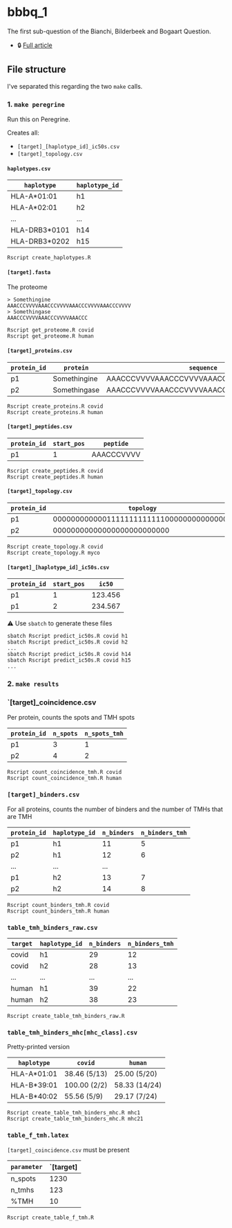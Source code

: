 # bbbq_1

The first sub-question of the Bianchi, Bilderbeek and Bogaart Question.

 * :lock: [Full article](https://github.com/richelbilderbeek/bbbq_article)

## File structure

I've separated this regarding the two `make` calls.

### 1. `make peregrine`

Run this on Peregrine.

Creates all:

 * `[target]_[haplotype_id]_ic50s.csv`
 * `[target]_topology.csv`

#### `haplotypes.csv`

`haplotype`  |`haplotype_id`
-------------|--------------
HLA-A*01:01  |h1
HLA-A*02:01  |h2
...          |...
HLA-DRB3*0101|h14
HLA-DRB3*0202|h15

```
Rscript create_haplotypes.R
```

#### `[target].fasta`

The proteome

```
> Somethingine
AAACCCVVVVAAACCCVVVVAAACCCVVVVAAACCCVVVV
> Somethingase
AAACCCVVVVAAACCCVVVVAAACCC
```

```
Rscript get_proteome.R covid
Rscript get_proteome.R human
```

#### `[target]_proteins.csv`

`protein_id`|`protein`     |`sequence`
------------|--------------|----------------------------------------
p1          |Somethingine  |AAACCCVVVVAAACCCVVVVAAACCCVVVVAAACCCVVVV
p2          |Somethingase  |AAACCCVVVVAAACCCVVVVAAACCC

```
Rscript create_proteins.R covid
Rscript create_proteins.R human
```

#### `[target]_peptides.csv`

`protein_id`|`start_pos` |`peptide`
------------|------------|------------
p1          |1           |AAACCCVVVV

```
Rscript create_peptides.R covid
Rscript create_peptides.R human
```

#### `[target]_topology.csv`

`protein_id`|`topology`
------------|----------------------------------------
p1          |0000000000001111111111111000000000000000
p2          |00000000000000000000000000

```
Rscript create_topology.R covid
Rscript create_topology.R myco
```

#### `[target]_[haplotype_id]_ic50s.csv`

`protein_id`|`start_pos` |`ic50`
------------|------------|----------
p1          |1           |123.456
p1          |2           |234.567

:warning: Use `sbatch` to generate these files

```
sbatch Rscript predict_ic50s.R covid h1
sbatch Rscript predict_ic50s.R covid h2
...
sbatch Rscript predict_ic50s.R covid h14
sbatch Rscript predict_ic50s.R covid h15
...
```

### 2. `make results`

### `[target]_coincidence.csv

Per protein, counts the spots and TMH spots

`protein_id`|`n_spots`|`n_spots_tmh`
------------|---------|-------------
p1          |3        |1
p2          |4        |2

```
Rscript count_coincidence_tmh.R covid
Rscript count_coincidence_tmh.R human
```

### `[target]_binders.csv`

For all proteins, counts the number of binders and the number of TMHs that are TMH

`protein_id`|`haplotype_id`|`n_binders`|`n_binders_tmh`
------------|--------------|-----------|---------------
p1          |h1            |11         |5
p2          |h1            |12         |6
...         |...           |...        |
p1          |h2            |13         |7
p2          |h2            |14         |8

```
Rscript count_binders_tmh.R covid
Rscript count_binders_tmh.R human
```

### `table_tmh_binders_raw.csv`

`target`|`haplotype_id`|`n_binders`|`n_binders_tmh`
--------|--------------|-----------|---------------
covid   |h1            |29         |12
covid   |h2            |28         |13
...     |...           |...        |...
human   |h1            |39         |22
human   |h2            |38         |23

```
Rscript create_table_tmh_binders_raw.R
```

### `table_tmh_binders_mhc[mhc_class].csv`

Pretty-printed version

`haplotype`|`covid`      |`human`
-----------|-------------|-------------
HLA-A*01:01| 38.46 (5/13)| 25.00 (5/20)
HLA-B*39:01| 100.00 (2/2)|58.33 (14/24)
HLA-B*40:02|  55.56 (5/9)| 29.17 (7/24)

```
Rscript create_table_tmh_binders_mhc.R mhc1
Rscript create_table_tmh_binders_mhc.R mhc21
```

### `table_f_tmh.latex`

`[target]_coincidence.csv` must be present

`parameter`|`[target]
-----------|---------
n_spots    |1230
n_tmhs     |123
%TMH       |10

```
Rscript create_table_f_tmh.R
```

